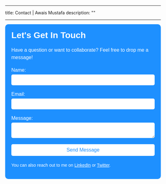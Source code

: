 
---
title: Contact | Awais Mustafa
description: ""


---


<div style="background-color: #1e90ff; color: #ffffff; border-radius: 10px; padding: 20px; font-family: Arial, sans-serif;">
  <h2 style="font-size: 28px; margin-top: 0; margin-bottom: 20px;">Let's Get In Touch</h2>
  <p style="font-size: 16px; line-height: 1.5; margin-bottom: 20px;">Have a question or want to collaborate? Feel free to drop me a message!</p>
  <form action="mailto:contact@adityatelange.in" method="post" enctype="text/plain" style="margin-bottom: 20px;">
    <div style="display: flex; flex-direction: column;">
      <label for="name" style="font-size: 16px; margin-bottom: 5px;">Name:</label>
      <input type="text" id="name" name="name" style="border-radius: 5px; border: none; padding: 10px; margin-bottom: 20px;" required>
      <label for="email" style="font-size: 16px; margin-bottom: 5px;">Email:</label>
      <input type="email" id="email" name="email" style="border-radius: 5px; border: none; padding: 10px; margin-bottom: 20px;" required>
      <label for="message" style="font-size: 16px; margin-bottom: 5px;">Message:</label>
      <textarea id="message" name="message" style="border-radius: 5px; border: none; padding: 10px; margin-bottom: 20px;" required></textarea>
      <button type="submit" style="background-color: #ffffff; color: #1e90ff; border: none; border-radius: 5px; padding: 10px; font-size: 16px; cursor: pointer;">Send Message</button>
    </div>
  </form>
  <p style="font-size: 14px; line-height: 1.5;">You can also reach out to me on <a href="https://linkedin.com/in/adityatelange" style="color: #ffffff; text-decoration: underline;">LinkedIn</a> or <a href="https://twitter.com/adityatelange" style="color: #ffffff; text-decoration: underline;">Twitter</a>.</p>
</div>
